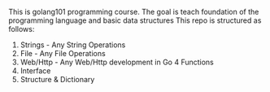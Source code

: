 This is golang101 programming course. The goal is teach foundation of the programming language and basic data structures
This repo is structured as follows:
1. Strings - Any String Operations
2. File - Any File Operations
3. Web/Http - Any Web/Http development in Go
4  Functions
5. Interface
6. Structure & Dictionary 
